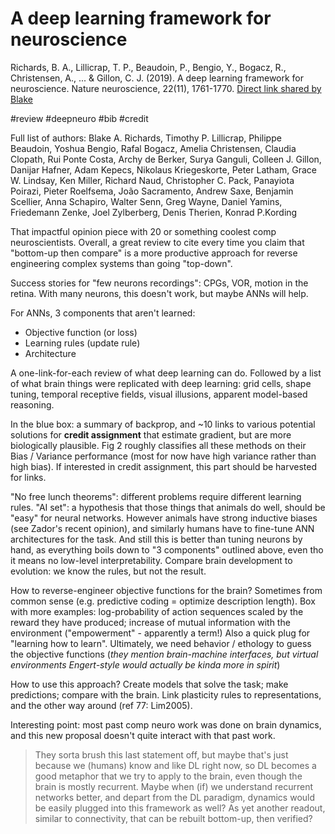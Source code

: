 # A deep learning framework for neuroscience

Richards, B. A., Lillicrap, T. P., Beaudoin, P., Bengio, Y., Bogacz, R., Christensen, A., ... & Gillon, C. J. (2019). A deep learning framework for neuroscience. Nature neuroscience, 22(11), 1761-1770.
[Direct link shared by Blake](https://www.nature.com/articles/s41593-019-0520-2.epdf?shared_access_token=n1zyUZ6-ypeHWkeaEs1FPNRgN0jAjWel9jnR3ZoTv0N5dsTXXcjpcGP7i54eL_L9GTMgy1V6NUDPE4-SxE_8Ip1gIa5G35VU4LeqRZ56IGy5uMJKd6aUZ4JeYonqPfWkstTCNFgazGPl8xJGrQAvuw%3D%3D)

#review #deepneuro #bib #credit

Full list of authors: 
Blake A. Richards, Timothy P. Lillicrap, Philippe Beaudoin, Yoshua Bengio, Rafal
Bogacz, Amelia Christensen, Claudia Clopath, Rui Ponte Costa, Archy de Berker, Surya Ganguli, Colleen J. Gillon, Danijar Hafner, Adam Kepecs, Nikolaus Kriegeskorte, Peter Latham, Grace W. Lindsay, Ken Miller, Richard Naud, Christopher C. Pack, Panayiota Poirazi, Pieter Roelfsema, João Sacramento, Andrew
Saxe, Benjamin Scellier, Anna Schapiro, Walter Senn, Greg Wayne, Daniel Yamins, Friedemann Zenke, Joel Zylberberg, Denis Therien, Konrad P.Kording

That impactful opinion piece with 20 or something coolest comp neuroscientists. Overall, a great review to cite every time you claim that "bottom-up then compare" is a more productive approach for reverse engineering complex systems than going "top-down".

Success stories for "few neurons recordings": CPGs, VOR, motion in the retina. With many neurons, this doesn't work, but maybe ANNs will help.

For ANNs, 3 components that aren't learned:
* Objective function (or loss)
* Learning rules (update rule)
* Architecture

A one-link-for-each review of what deep learning can do. Followed by a list of what brain things were replicated with deep learning: grid cells, shape tuning, temporal receptive fields, visual illusions, apparent model-based reasoning.

In the blue box: a summary of backprop, and ~10 links to various potential solutions for **credit assignment** that estimate gradient, but are more biologically plausible. Fig 2 roughly classifies all these methods on their Bias / Variance performance (most for now have high variance rather than high bias). If interested in credit assignment, this part should be harvested for links.

"No free lunch theorems": different problems require different learning rules. "AI set": a hypothesis that those things that animals do well, should be "easy" for neural networks. However animals have strong inductive biases (see Zador's recent opinion), and similarly humans have to fine-tune ANN architectures for the task. And still this is better than tuning neurons by hand, as everything boils down to "3 components" outlined above, even tho it means no low-level interpretability. Compare brain development to evolution: we know the rules, but not the result.

How to reverse-engineer objective functions for the brain? Sometimes from common sense (e.g. predictive coding = optimize description length). Box with more examples: log-probability of action sequences scaled by the reward they have produced; increase of mutual information with the environment ("empowerment" - apparently a term!) Also a quick plug for "learning how to learn". Ultimately, we need behavior / ethology to guess the objective functions (*they mention brain-machine interfaces, but virtual environments Engert-style would actually be kinda more in spirit*)

How to use this approach? Create models that solve the task; make predictions; compare with the brain. Link plasticity rules to representations, and the other way around (ref 77: Lim2005).

Interesting point: most past comp neuro work was done on brain dynamics, and this new proposal doesn't quite interact with that past work. 

> They sorta brush this last statement off, but maybe that's just because we (humans) know and like DL right now, so DL becomes a good metaphor that we try to apply to the brain, even though the brain is mostly recurrent. Maybe when (if) we understand recurrent networks better, and depart from the DL paradigm, dynamics would be easily plugged into this framework as well? As yet another readout, similar to connectivity, that can be rebuilt bottom-up, then verified?